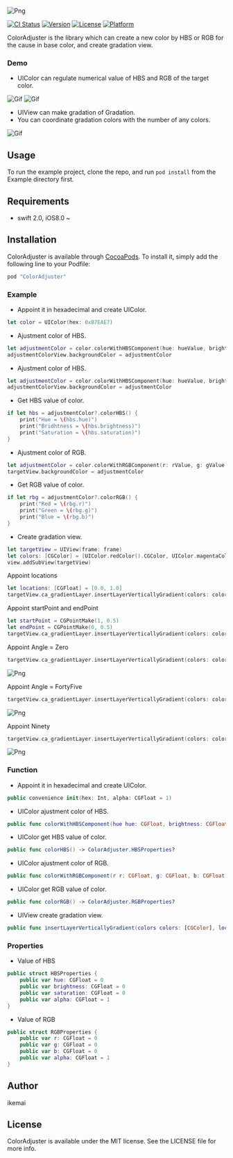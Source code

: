 ![Png](https://github.com/ikemai/assets/blob/master/ColorAdjuster/Logo.png?raw=true)

[![CI Status](http://img.shields.io/travis/ikemai/ColorAdjuster.svg?style=flat)](https://travis-ci.org/ikemai/ColorAdjuster)
[![Version](https://img.shields.io/cocoapods/v/ColorAdjuster.svg?style=flat)](http://cocoapods.org/pods/ColorAdjuster)
[![License](https://img.shields.io/cocoapods/l/ColorAdjuster.svg?style=flat)](http://cocoapods.org/pods/ColorAdjuster)
[![Platform](https://img.shields.io/cocoapods/p/ColorAdjuster.svg?style=flat)](http://cocoapods.org/pods/ColorAdjuster)

ColorAdjuster is the library which can create a new color by HBS or RGB for the cause in base color, and create gradation view.

### Demo

* UIColor can regulate numerical value of HBS and RGB of the target color.

![Gif](https://raw.githubusercontent.com/ikemai/assets/master/ColorAdjuster/colorHBSdemo.gif)
![Gif](https://raw.githubusercontent.com/ikemai/assets/master/ColorAdjuster/colorRGBdemo.gif)

* UIView can make gradation of Gradation.
* You can coordinate gradation colors with the number of any colors.

![Gif](https://raw.githubusercontent.com/ikemai/assets/master/ColorAdjuster/colorGradationdemo.gif)

## Usage

To run the example project, clone the repo, and run `pod install` from the Example directory first.

## Requirements
 
* swift 2.0, iOS8.0 ~

## Installation

ColorAdjuster is available through [CocoaPods](http://cocoapods.org). To install
it, simply add the following line to your Podfile:

```ruby
pod "ColorAdjuster"
```

### Example

* Appoint it in hexadecimal and create UIColor.

```swift
let color = UIColor(hex: 0xB7EAE7)
```

* Ajustment color of HBS.

```swift
let adjustmentColor = color.colorWithHBSComponent(hue: hueValue, brightness: brightnessValue, saturation: saturationValue)
adjustmentColorView.backgroundColor = adjustmentColor
```

* Ajustment color of HBS.

```swift
let adjustmentColor = color.colorWithHBSComponent(hue: hueValue, brightness: brightnessValue, saturation: saturationValue)
adjustmentColorView.backgroundColor = adjustmentColor
```

* Get HBS value of color.

```swift
if let hbs = adjustmentColor?.colorHBS() {
    print("Hue = \(hbs.hue)")
    print("Bridhtness = \(hbs.brightness)")
    print("Saturation = \(hbs.saturation)")
}
```

* Ajustment color of RGB.

```swift
let adjustmentColor = color.colorWithRGBComponent(r: rValue, g: gValue, b: bValue)
targetView.backgroundColor = adjustmentColor
```

* Get RGB value of color.

```swift
if let rbg = adjustmentColor?.colorRGB() {
    print("Red = \(rbg.r)")
    print("Green = \(rbg.g)")
    print("Blue = \(rbg.b)")
}
```

* Create gradation view.

```swift
let targetView = UIView(frame: frame)
let colors: [CGColor] = [UIColor.redColor().CGColor, UIColor.magentaColor().CGColor]
view.addSubView(targetView)
```

Appoint locations
```swift
let locations: [CGFloat] = [0.0, 1.0]
targetView.ca_gradientLayer.insertLayerVerticallyGradient(colors: colors, locations: locations)
```

Appoint startPoint and endPoint
```swift
let startPoint = CGPointMake(1, 0.5)
let endPoint = CGPointMake(0, 0.5)
targetView.ca_gradientLayer.insertLayerVerticallyGradient(colors: colors, startPoint: startPoint, endPoint: endPoint)
```

Appoint Angle = Zero
```swift
targetView.ca_gradientLayer.insertLayerVerticallyGradient(colors: colors, angle: .Zero)
```
![Png](https://github.com/ikemai/assets/blob/master/ColorAdjuster/Zero.png?raw=true)

Appoint Angle = FortyFive
```swift
targetView.ca_gradientLayer.insertLayerVerticallyGradient(colors: colors, angle: .FortyFive)
```
![Png](https://github.com/ikemai/assets/blob/master/ColorAdjuster/FortyFive.png?raw=true)

Appoint Ninety
```swift
targetView.ca_gradientLayer.insertLayerVerticallyGradient(colors: colors, angle: .Ninety)
```
![Png](https://github.com/ikemai/assets/blob/master/ColorAdjuster/Ninety.png?raw=true)

### Function

* Appoint it in hexadecimal and create UIColor.

```swift
public convenience init(hex: Int, alpha: CGFloat = 1)
```

* UIColor ajustment color of HBS.

```swift
public func colorWithHBSComponent(hue hue: CGFloat, brightness: CGFloat, saturation: CGFloat) -> UIColor?
```

* UIColor get HBS value of color.

```swift
public func colorHBS() -> ColorAdjuster.HBSProperties?
```

* UIColor ajustment color of RGB.

```swift
public func colorWithRGBComponent(r r: CGFloat, g: CGFloat, b: CGFloat) -> UIColor?
```

* UIColor get RGB value of color.

```swift
public func colorRGB() -> ColorAdjuster.RGBProperties?
```

* UIView create gradation view.

```swift
public func insertLayerVerticallyGradient(colors colors: [CGColor], locations: [CGFloat]) 

```

### Properties

* Value of HBS

```swift
public struct HBSProperties {
    public var hue: CGFloat = 0
    public var brightness: CGFloat = 0
    public var saturation: CGFloat = 0
    public var alpha: CGFloat = 1
}
```

* Value of RGB

```swift
public struct RGBProperties {
    public var r: CGFloat = 0
    public var g: CGFloat = 0
    public var b: CGFloat = 0
    public var alpha: CGFloat = 1
}
```

## Author

ikemai

## License

ColorAdjuster is available under the MIT license. See the LICENSE file for more info.
